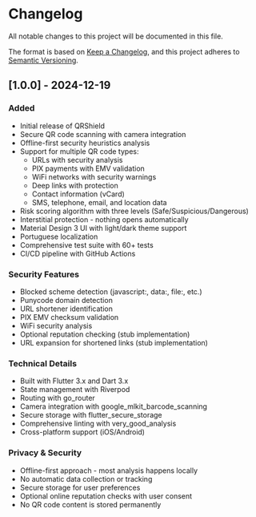 # Changelog

All notable changes to this project will be documented in this file.

The format is based on [Keep a Changelog](https://keepachangelog.com/en/1.0.0/),
and this project adheres to [Semantic Versioning](https://semver.org/spec/v2.0.0.html).

## [1.0.0] - 2024-12-19

### Added
- Initial release of QRShield
- Secure QR code scanning with camera integration
- Offline-first security heuristics analysis
- Support for multiple QR code types:
  - URLs with security analysis
  - PIX payments with EMV validation
  - WiFi networks with security warnings
  - Deep links with protection
  - Contact information (vCard)
  - SMS, telephone, email, and location data
- Risk scoring algorithm with three levels (Safe/Suspicious/Dangerous)
- Interstitial protection - nothing opens automatically
- Material Design 3 UI with light/dark theme support
- Portuguese localization
- Comprehensive test suite with 60+ tests
- CI/CD pipeline with GitHub Actions

### Security Features
- Blocked scheme detection (javascript:, data:, file:, etc.)
- Punycode domain detection
- URL shortener identification
- PIX EMV checksum validation
- WiFi security analysis
- Optional reputation checking (stub implementation)
- URL expansion for shortened links (stub implementation)

### Technical Details
- Built with Flutter 3.x and Dart 3.x
- State management with Riverpod
- Routing with go_router
- Camera integration with google_mlkit_barcode_scanning
- Secure storage with flutter_secure_storage
- Comprehensive linting with very_good_analysis
- Cross-platform support (iOS/Android)

### Privacy & Security
- Offline-first approach - most analysis happens locally
- No automatic data collection or tracking
- Secure storage for user preferences
- Optional online reputation checks with user consent
- No QR code content is stored permanently
